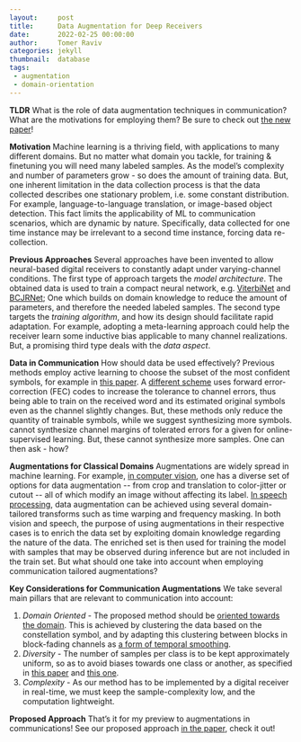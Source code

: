```yaml
---
layout:     post
title:      Data Augmentation for Deep Receivers
date:       2022-02-25 00:00:00
author:     Tomer Raviv
categories: jekyll
thumbnail:  database
tags:
 - augmentation
 - domain-orientation
---
```


**TLDR** What is the role of data augmentation techniques in communication? What are the motivations for employing them? Be sure to check out [the new paper][1]!

**Motivation** Machine learning is a thriving field, with applications to many different domains. But no matter what domain you tackle, for training & finetuning you will need many labeled samples. As the model’s complexity and number of parameters grow - so does the amount of training data. But, one inherent limitation in the data collection process is that the data collected describes one stationary problem, i.e. some constant distribution. For example, language-to-language translation, or image-based object detection. This fact limits the applicability of ML to communication scenarios, which are dynamic by nature. Specifically, data collected for one time instance may be irrelevant to a second time instance, forcing data re-collection.

**Previous Approaches** Several approaches have been invented to allow neural-based digital receivers to constantly adapt under varying-channel conditions. The first type of approach targets the *model architecture*. The obtained data is used to train a compact neural network, e.g. [ViterbiNet][2] and [BCJRNet][3]; One which builds on domain knowledge to reduce the amount of parameters, and therefore the needed labeled samples. The second type targets the *training algorithm*, and how its design should facilitate rapid adaptation. For example, adopting a meta-learning approach could help the receiver learn some inductive bias applicable to many channel realizations. But, a promising third type deals with the *data aspect*.

**Data in Communication** How should data be used effectively? Previous methods employ active learning to choose the subset of the most confident symbols, for example in [this paper][4]. A [different scheme][2] uses forward error-correction (FEC) codes to increase the tolerance to channel errors, thus being able to train on the received word and its estimated original symbols even as the channel slightly changes. But, these methods only reduce the quantity of trainable symbols, while we suggest synthesizing more symbols.  cannot synthesize channel margins of tolerated errors for a given for online-supervised learning. But, these cannot synthesize more samples. One can then ask - how?

**Augmentations for Classical Domains** Augmentations are widely spread in machine learning. For example, [in computer vision][5], one has a diverse set of options for data augmentation -- from crop and translation to color-jitter or cutout -- all of which modify an image without affecting its label. [In speech processing][6], data augmentation can be achieved using several domain-tailored transforms such as time warping and frequency masking. In both vision and speech, the purpose of using augmentations in their respective cases is to enrich the data set by exploiting domain knowledge regarding the nature of the data. The enriched set is then used for training the model with samples that may be observed during inference but are not included in the train set. But what should one take into account when employing communication tailored augmentations?

**Key Considerations for Communication Augmentations** We take several main pillars that are relevant to communication into account:
1. *Domain Oriented* - The proposed method should be [oriented towards the domain][7]. This is achieved by clustering the data based on the constellation symbol, and by adapting this clustering between blocks in block-fading channels as [a form of temporal smoothing][8].
2. *Diversity* - The number of samples per class is to be kept approximately uniform, so as to avoid biases towards one class or another, as specified in [this paper][9] and [this one][4].
3. *Complexity* - As our method has to be implemented by a digital receiver in real-time, we must keep the sample-complexity low, and the computation lightweight. 

**Proposed Approach** That’s it for my preview to augmentations in communications! See our proposed approach [in the paper][1], check it out!

[1]: https://github.com/tomerraviv95/data-augmentations-receivers

[2]: https://arxiv.org/abs/1905.10750

[3]: https://arxiv.org/abs/2002.00758

[4]: https://github.com/yoavchoen/Symbol-Level-Online-Training

[5]: https://arxiv.org/abs/2004.14990

[6]: https://arxiv.org/abs/1904.08779

[7]: https://epubs.siam.org/doi/pdf/10.1137/1.9781611974973.24

[8]: https://arxiv.org/abs/2012.01287

[9]: https://arxiv.org/abs/1906.02778
